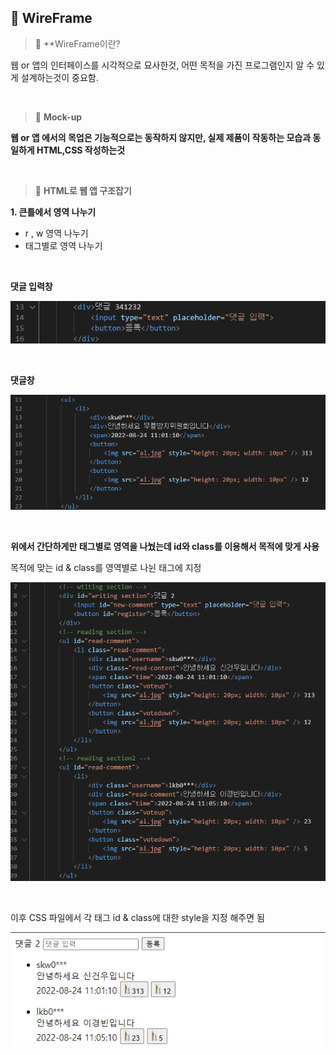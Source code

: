 ## 📘 WireFrame

> 🚩 **WireFrame이란?

웹 or 앱의 인터페이스를 시각적으로 묘사한것, 어떤 목적을 가진 프로그램인지 알 수 있게 설계하는것이 중요함.

<br>

> 🚩 **Mock-up**

**웹 or 앱 에서의 목업은 기능적으로는 동작하지 않지만, 실제 제품이 작동하는 모습과 동일하게 HTML,CSS 작성하는것**

<br>

> 🚩 **HTML로 웹 앱 구조잡기**

**1. 큰틀에서 영역 나누기**

- r , w 영역 나누기
- 태그별로 영역 나누기

<br>

**댓글 입력창**

![img](https://raw.githubusercontent.com/spacedustz/Obsidian-Image-Server/main/img/wireframe1.png)

<br>

**댓글창**

![img](https://raw.githubusercontent.com/spacedustz/Obsidian-Image-Server/main/img/wireframe2.png)

<br>

**위에서 간단하게만 태그별로 영역을 나눴는데 id와 class를 이용해서 목적에 맞게 사용**

목적에 맞는 id & class를 영역별로 나뉜 태그에 지정

![img](https://raw.githubusercontent.com/spacedustz/Obsidian-Image-Server/main/img/wireframe3.png)

<br>

이후 CSS 파일에서 각 태그 id & class에 대한 style을 지정 해주면 됨

![img](https://raw.githubusercontent.com/spacedustz/Obsidian-Image-Server/main/img/wireframe4.png) 